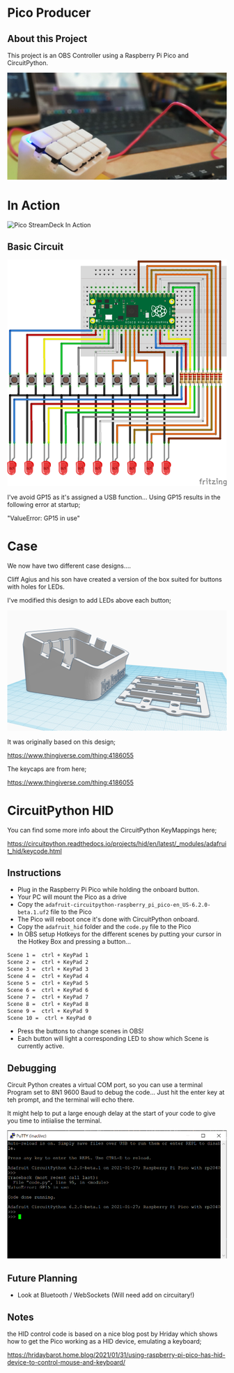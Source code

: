 # Pico Producer

## About this Project

This project is an OBS Controller using a Raspberry Pi Pico and CircuitPython.

![Pico StreamDeck Build 1](images/FinishedBuild.jpg "Raspberry Pi Pico StreamDeck Build 1")

# In Action

![Pico StreamDeck In Action](images/demo.gif "Raspberry Pi Pico StreamDeck In Action")

## Basic Circuit

![Pico StreamDeck Circuit](images/circuit.png "Raspberry Pi Pico StreamDeck Circuit")

I've avoid GP15 as it's assigned a USB function... Using GP15 results in the following error at startup;

"ValueError: GP15 in use"

# Case

We now have two different case designs....

Cliff Agius and his son have created a version of the box suited for buttons with holes for LEDs.

I've modified this design to add LEDs above each button;

![Pico StreamDeck Case](images/3dmodel.png "Raspberry Pi Pico StreamDeck Case")

It was originally based on this design;

https://www.thingiverse.com/thing:4186055

The keycaps are from here;

https://www.thingiverse.com/thing:4186055

# CircuitPython HID

You can find some more info about the CircuitPython KeyMappings here;

https://circuitpython.readthedocs.io/projects/hid/en/latest/_modules/adafruit_hid/keycode.html

## Instructions

- Plug in the Raspberry Pi Pico while holding the onboard button.
- Your PC will mount the Pico as a drive
- Copy the `adafruit-circuitpython-raspberry_pi_pico-en_US-6.2.0-beta.1.uf2` file to the Pico
- The Pico will reboot once it's done with CircuitPython onboard.
- Copy the `adafruit_hid` folder and the `code.py` file to the Pico
- In OBS setup Hotkeys for the different scenes by putting your cursor in the Hotkey Box and pressing a button...

```
Scene 1 =  ctrl + KeyPad 1
Scene 2 =  ctrl + KeyPad 2
Scene 3 =  ctrl + KeyPad 3
Scene 4 =  ctrl + KeyPad 4
Scene 5 =  ctrl + KeyPad 5
Scene 6 =  ctrl + KeyPad 6
Scene 7 =  ctrl + KeyPad 7
Scene 8 =  ctrl + KeyPad 8
Scene 9 =  ctrl + KeyPad 9
Scene 10 =  ctrl + KeyPad 0
```

- Press the buttons to change scenes in OBS!
- Each button will light a corresponding LED to show which Scene is currently active.

## Debugging

Circuit Python creates a virtual COM port, so you can use a terminal Program set to 8N1 9600 Baud to debug the code... Just hit the enter key at teh prompt, and the terminal will echo there.

It might help to put a large enough delay at the start of your code to give you time to intiialise the terminal.

![Pico Debugging](images/debugging.png "Raspberry Pi Pico Debugging")

## Future Planning

- Look at Bluetooth / WebSockets (Will need add on circuitary!)

## Notes

the HID control code is based on a nice blog post by Hriday which shows how to get the Pico working as a HID device, emulating a keyboard;

https://hridaybarot.home.blog/2021/01/31/using-raspberry-pi-pico-has-hid-device-to-control-mouse-and-keyboard/